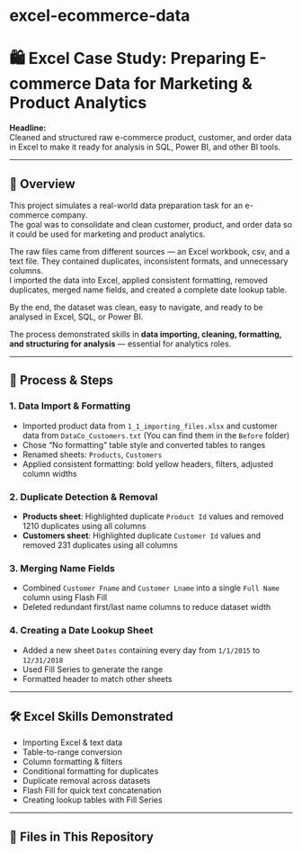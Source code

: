 # excel-ecommerce-data

# 🛍 Excel Case Study: Preparing E-commerce Data for Marketing & Product Analytics

**Headline:**  
Cleaned and structured raw e-commerce product, customer, and order data in Excel to make it ready for analysis in SQL, Power BI, and other BI tools.

---

## 📌 Overview
This project simulates a real-world data preparation task for an e-commerce company.  
The goal was to consolidate and clean customer, product, and order data so it could be used for marketing and product analytics.  

The raw files came from different sources — an Excel workbook, csv, and a text file. They contained duplicates, inconsistent formats, and unnecessary columns.  
I imported the data into Excel, applied consistent formatting, removed duplicates, merged name fields, and created a complete date lookup table.  

By the end, the dataset was clean, easy to navigate, and ready to be analysed in Excel, SQL, or Power BI.

The process demonstrated skills in **data importing, cleaning, formatting, and structuring for analysis** — essential for analytics roles.

---

## 🔄 Process & Steps

### 1. Data Import & Formatting
- Imported product data from `1_1_importing_files.xlsx` and customer data from `DataCo_Customers.txt` (You can find them in the `Before` folder)
- Chose “No formatting” table style and converted tables to ranges
- Renamed sheets: `Products`, `Customers`
- Applied consistent formatting: bold yellow headers, filters, adjusted column widths

### 2. Duplicate Detection & Removal
- **Products sheet**: Highlighted duplicate `Product Id` values and removed 1210 duplicates using all columns
- **Customers sheet**: Highlighted duplicate `Customer Id` values and removed 231 duplicates using all columns

### 3. Merging Name Fields
- Combined `Customer Fname` and `Customer Lname` into a single `Full Name` column using Flash Fill
- Deleted redundant first/last name columns to reduce dataset width

### 4. Creating a Date Lookup Sheet
- Added a new sheet `Dates` containing every day from `1/1/2015` to `12/31/2018`
- Used Fill Series to generate the range
- Formatted header to match other sheets

---

## 🛠 Excel Skills Demonstrated
- Importing Excel & text data
- Table-to-range conversion
- Column formatting & filters
- Conditional formatting for duplicates
- Duplicate removal across datasets
- Flash Fill for quick text concatenation
- Creating lookup tables with Fill Series

---

## 📁 Files in This Repository
